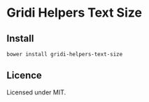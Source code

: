 # Gridi Helpers Text Size

## Install
`bower install gridi-helpers-text-size`

## Licence

Licensed under MIT.
